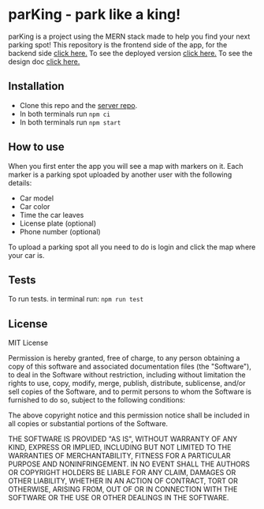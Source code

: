 # parKing - park like a king!

parKing is a project using the MERN stack made to help you find your next parking spot! This repository is the frontend side of the app, for the backend side [click here.](https://github.com/leopariente/parking-locator-server)
To see the deployed version [click here.](https://kingparking.herokuapp.com/)
To see the design doc [click here.](https://docs.google.com/document/d/1bUBG2mKQZStzkvBfCfKPXFrY1MXKSgwii-XdkGH-MKw/edit?usp=sharing)

## Installation

* Clone this repo and the [server repo](https://github.com/leopariente/parking-locator-server).
* In both terminals run ```npm ci```
* In both terminals run ```npm start```

## How to use

When you first enter the app you will see a map with markers on it. Each marker is a parking spot uploaded by another user with the following details:
* Car model
* Car color
* Time the car leaves
* License plate (optional)
* Phone number (optional)

To upload a parking spot all you need to do is login and click the map where your car is.

## Tests

To run tests. in terminal run:
 ``` npm run test ```
## License

MIT License

Permission is hereby granted, free of charge, to any person obtaining a copy
of this software and associated documentation files (the "Software"), to deal
in the Software without restriction, including without limitation the rights
to use, copy, modify, merge, publish, distribute, sublicense, and/or sell
copies of the Software, and to permit persons to whom the Software is
furnished to do so, subject to the following conditions:

The above copyright notice and this permission notice shall be included in all
copies or substantial portions of the Software.

THE SOFTWARE IS PROVIDED "AS IS", WITHOUT WARRANTY OF ANY KIND, EXPRESS OR
IMPLIED, INCLUDING BUT NOT LIMITED TO THE WARRANTIES OF MERCHANTABILITY,
FITNESS FOR A PARTICULAR PURPOSE AND NONINFRINGEMENT. IN NO EVENT SHALL THE
AUTHORS OR COPYRIGHT HOLDERS BE LIABLE FOR ANY CLAIM, DAMAGES OR OTHER
LIABILITY, WHETHER IN AN ACTION OF CONTRACT, TORT OR OTHERWISE, ARISING FROM,
OUT OF OR IN CONNECTION WITH THE SOFTWARE OR THE USE OR OTHER DEALINGS IN THE
SOFTWARE.

